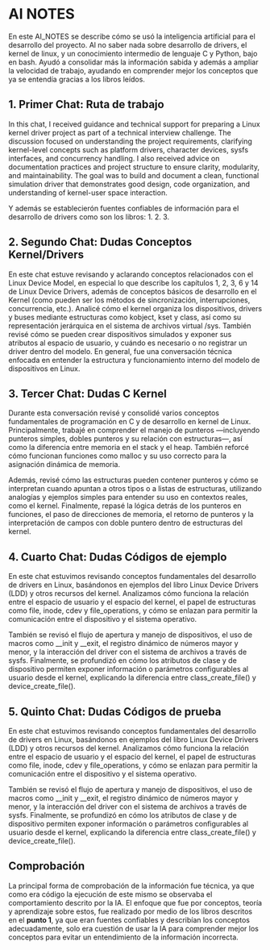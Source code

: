 # **AI NOTES**

En este AI_NOTES se describe cómo se usó la inteligencia artificial para el desarrollo del proyecto. Al no saber nada sobre desarrollo de drivers, el kernel de linux, y un conocimiento intermedio de lenguaje C y Python, bajo en bash. Ayudó a consolidar más la información sabida y además a ampliar la velocidad de trabajo, ayudando en comprender mejor los conceptos que ya se entendía gracias a los libros leídos. 

## **1\. Primer Chat: Ruta de trabajo**

In this chat, I received guidance and technical support for preparing a Linux kernel driver project as part of a technical interview challenge. The discussion focused on understanding the project requirements, clarifying kernel-level concepts such as platform drivers, character devices, sysfs interfaces, and concurrency handling. I also received advice on documentation practices and project structure to ensure clarity, modularity, and maintainability. The goal was to build and document a clean, functional simulation driver that demonstrates good design, code organization, and understanding of kernel-user space interaction.

Y además se establecierón fuentes confiables de información para el desarrollo de drivers como son los libros:
1. 
2. 
3. 

## **2\. Segundo Chat: Dudas Conceptos Kernel/Drivers**

En este chat estuve revisando y aclarando conceptos relacionados con el Linux Device Model, en especial lo que describe los capítulos 1, 2, 3, 6 y 14 de Linux Device Drivers, además de conceptos básicos de desarrollo en el Kernel (como pueden ser los métodos de sincronización, interrupciones, concurrencia, etc.). Analicé cómo el kernel organiza los dispositivos, drivers y buses mediante estructuras como kobject, kset y class, así como su representación jerárquica en el sistema de archivos virtual /sys. También revisé cómo se pueden crear dispositivos simulados y exponer sus atributos al espacio de usuario, y cuándo es necesario o no registrar un driver dentro del modelo. En general, fue una conversación técnica enfocada en entender la estructura y funcionamiento interno del modelo de dispositivos en Linux.

## **3\. Tercer Chat: Dudas C Kernel**

Durante esta conversación revisé y consolidé varios conceptos fundamentales de programación en C y de desarrollo en kernel de Linux. Principalmente, trabajé en comprender el manejo de punteros —incluyendo punteros simples, dobles punteros y su relación con estructuras—, así como la diferencia entre memoria en el stack y el heap. También reforcé cómo funcionan funciones como malloc y su uso correcto para la asignación dinámica de memoria.

Además, revisé cómo las estructuras pueden contener punteros y cómo se interpretan cuando apuntan a otros tipos o a listas de estructuras, utilizando analogías y ejemplos simples para entender su uso en contextos reales, como el kernel. Finalmente, repasé la lógica detrás de los punteros en funciones, el paso de direcciones de memoria, el retorno de punteros y la interpretación de campos con doble puntero dentro de estructuras del kernel.

## **4\. Cuarto Chat: Dudas Códigos de ejemplo**

En este chat estuvimos revisando conceptos fundamentales del desarrollo de drivers en Linux, basándonos en ejemplos del libro Linux Device Drivers (LDD) y otros recursos del kernel. Analizamos cómo funciona la relación entre el espacio de usuario y el espacio del kernel, el papel de estructuras como file, inode, cdev y file_operations, y cómo se enlazan para permitir la comunicación entre el dispositivo y el sistema operativo.

También se revisó el flujo de apertura y manejo de dispositivos, el uso de macros como __init y __exit, el registro dinámico de números mayor y menor, y la interacción del driver con el sistema de archivos a través de sysfs. Finalmente, se profundizó en cómo los atributos de clase y de dispositivo permiten exponer información o parámetros configurables al usuario desde el kernel, explicando la diferencia entre class_create_file() y device_create_file().

## **5\. Quinto Chat: Dudas Códigos de prueba**

En este chat estuvimos revisando conceptos fundamentales del desarrollo de drivers en Linux, basándonos en ejemplos del libro Linux Device Drivers (LDD) y otros recursos del kernel. Analizamos cómo funciona la relación entre el espacio de usuario y el espacio del kernel, el papel de estructuras como file, inode, cdev y file_operations, y cómo se enlazan para permitir la comunicación entre el dispositivo y el sistema operativo.

También se revisó el flujo de apertura y manejo de dispositivos, el uso de macros como __init y __exit, el registro dinámico de números mayor y menor, y la interacción del driver con el sistema de archivos a través de sysfs. Finalmente, se profundizó en cómo los atributos de clase y de dispositivo permiten exponer información o parámetros configurables al usuario desde el kernel, explicando la diferencia entre class_create_file() y device_create_file().

## **Comprobación**

La principal forma de comprobación de la información fue técnica, ya que como era código la ejecución de este mismo se observaba el comportamiento descrito por la IA. El enfoque que fue por conceptos, teoría y aprendizaje sobre estos, fue realizado por medio de los libros descritos en el **punto 1**, ya que eran fuentes confiables y describían los conceptos adecuadamente, solo era cuestión de usar la IA para comprender mejor los conceptos para evitar un entendimiento de la información incorrecta.
